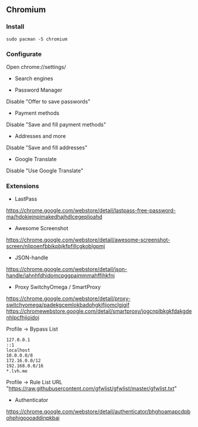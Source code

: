 ## Chromium

### Install

```
sudo pacman -S chromium
```

### Configurate

Open chrome://settings/

* Search engines

* Password Manager

Disable "Offer to save passwords"

* Payment methods

Disable "Save and fill payment methods"

* Addresses and more

Disable "Save and fill addresses"

* Google Translate

Disable "Use Google Translate"

### Extensions

* LastPass 

https://chrome.google.com/webstore/detail/lastpass-free-password-ma/hdokiejnpimakedhajhdlcegeplioahd

* Awesome Screenshot 

https://chrome.google.com/webstore/detail/awesome-screenshot-screen/nlipoenfbbikpbjkfpfillcgkoblgpmj

* JSON-handle

https://chrome.google.com/webstore/detail/json-handle/iahnhfdhidomcpggpaimmmahffihkfnj

* Proxy SwitchyOmega / SmartProxy

https://chrome.google.com/webstore/detail/proxy-switchyomega/padekgcemlokbadohgkifijomclgjgif
https://chromewebstore.google.com/detail/smartproxy/jogcnplbkgkfdakgdenhlpcfhjioidoj

Profile -> Bypass List

```
127.0.0.1
::1
localhost
10.0.0.0/8
172.16.0.0/12
192.168.0.0/16
*.lvh.me
```

Profile -> Rule List URL "https://raw.githubusercontent.com/gfwlist/gfwlist/master/gfwlist.txt"

* Authenticator

https://chrome.google.com/webstore/detail/authenticator/bhghoamapcdpbohphigoooaddinpkbai
